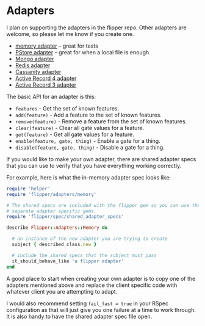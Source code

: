 # Adapters

I plan on supporting the adapters in the flipper repo. Other adapters are welcome, so please let me know if you create one.

* [memory adapter](https://github.com/jnunemaker/flipper/blob/master/lib/flipper/adapters/memory.rb) – great for tests
* [PStore adapter](https://github.com/jnunemaker/flipper/blob/master/lib/flipper/adapters/pstore.rb) – great for when a local file is enough
* [Mongo adapter](https://github.com/jnunemaker/flipper/blob/master/docs/mongo)
* [Redis adapter](https://github.com/jnunemaker/flipper/blob/master/docs/redis)
* [Cassanity adapter](https://github.com/jnunemaker/flipper-cassanity)
* [Active Record 4 adapter](https://github.com/bgentry/flipper-activerecord)
* [Active Record 3 adapter](https://github.com/blueboxjesse/flipper-activerecord)

The basic API for an adapter is this:

* `features` - Get the set of known features.
* `add(feature)` - Add a feature to the set of known features.
* `remove(feature)` - Remove a feature from the set of known features.
* `clear(feature)` - Clear all gate values for a feature.
* `get(feature)` - Get all gate values for a feature.
* `enable(feature, gate, thing)` - Enable a gate for a thing.
* `disable(feature, gate, thing)` - Disable a gate for a thing.

If you would like to make your own adapter, there are shared adapter specs that you can use to verify that you have everything working correctly.

For example, here is what the in-memory adapter spec looks like:

```ruby
require 'helper'
require 'flipper/adapters/memory'

# The shared specs are included with the flipper gem so you can use them in
# separate adapter specific gems.
require 'flipper/spec/shared_adapter_specs'

describe Flipper::Adapters::Memory do

  # an instance of the new adapter you are trying to create
  subject { described_class.new }

  # include the shared specs that the subject must pass
  it_should_behave_like 'a flipper adapter'
end
```

A good place to start when creating your own adapter is to copy one of the adapters mentioned above and replace the client specific code with whatever client you are attempting to adapt.

I would also recommend setting `fail_fast = true` in your RSpec configuration as that will just give you one failure at a time to work through. It is also handy to have the shared adapter spec file open.
